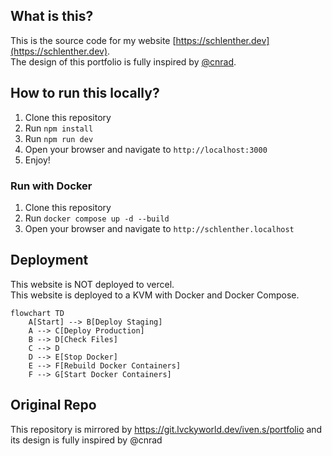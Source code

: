 ## What is this?

This is the source code for my website [https://schlenther.dev](https://schlenther.dev).  
The design of this portfolio is fully inspired by [@cnrad](https://github.com/cnrad/cnrad.dev).

## How to run this locally?

1. Clone this repository
2. Run `npm install`
3. Run `npm run dev`
4. Open your browser and navigate to `http://localhost:3000`
5. Enjoy!

### Run with Docker

1. Clone this repository
2. Run `docker compose up -d --build`
3. Open your browser and navigate to `http://schlenther.localhost`

## Deployment

This website is NOT deployed to vercel.  
This website is deployed to a KVM with Docker and Docker Compose.

```mermaid
flowchart TD
    A[Start] --> B[Deploy Staging]
    A --> C[Deploy Production]
    B --> D[Check Files]
    C --> D
    D --> E[Stop Docker]
    E --> F[Rebuild Docker Containers]
    F --> G[Start Docker Containers]
```

## Original Repo

This repository is mirrored by https://git.lvckyworld.dev/iven.s/portfolio and its design is fully inspired by @cnrad